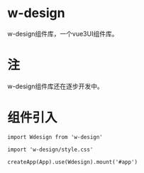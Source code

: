 # w-design
w-design组件库，一个vue3UI组件库。

# 注
w-design组件库还在逐步开发中。

# 组件引入
```
import Wdesign from 'w-design'

import 'w-design/style.css'

createApp(App).use(Wdesign).mount('#app')
```
